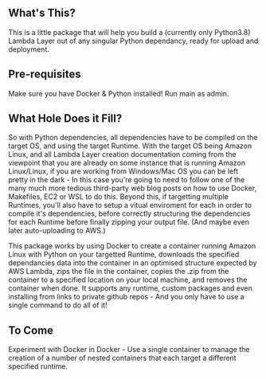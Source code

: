 ## What's This?

This is a little package that will help you build a (currently only Python3.8) Lambda Layer out of any singular Python dependancy, ready for upload and deployment.

## Pre-requisites

Make sure you have Docker & Python installed! Run main as admin.

## What Hole Does it Fill?

So with Python dependencies, all dependencies have to be compiled on the target OS, and using the target Runtime. With the target OS being Amazon Linux, and all Lambda Layer creation documentation coming from the viewpoint that you are already on some instance that is running Amazon Linux/Linux, if you are working from Windows/Mac OS you can be left pretty in the dark - In this case you're going to need to follow one of the many much more tedious third-party web blog posts on how to use Docker, Makefiles, EC2 or WSL to do this. Beyond this, if targetting multiple Runtimes, you'll also have to setup a vitual enviroment for each in order to compile it's dependencies, before correctly structuring the dependencies for each Runtime before finally zipping your output file. (And maybe even later auto-uploading to AWS.)

This package works by using Docker to create a container running Amazon Linux with Python on your targetted Runtime, downloads the specified dependancies data into the container in an optimised structure expected by AWS Lambda, zips the file in the container, copies the .zip from the container to a specified location on your local machine, and removes the container when done. It supports any runtime, custom packages and even installing from links to private github repos - And you only have to use a single command to do all of it!

## To Come

Experiment with Docker in Docker - Use a single container to manage the creation of a number of nested containers that each target a different specified runtime.

